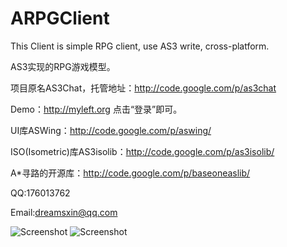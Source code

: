 ARPGClient
==========

This Client is simple RPG client, use AS3 write, cross-platform.

AS3实现的RPG游戏模型。

项目原名AS3Chat，托管地址：http://code.google.com/p/as3chat

Demo：http://myleft.org
点击“登录”即可。

UI库ASWing：http://code.google.com/p/aswing/

ISO(Isometric)库AS3isolib：http://code.google.com/p/as3isolib/

A*寻路的开源库：http://code.google.com/p/baseoneaslib/

QQ:176013762

Email:dreamsxin@qq.com

![Screenshot](http://as3chat.googlecode.com/files/login.jpg)
![Screenshot](http://as3chat.googlecode.com/files/hello.jpg)

